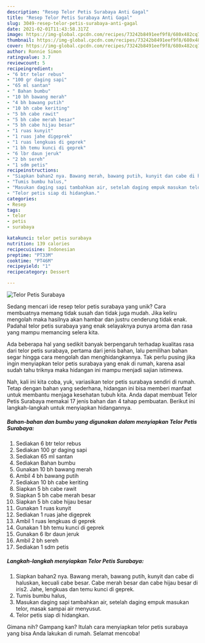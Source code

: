 ```yaml
---
description: "Resep Telor Petis Surabaya Anti Gagal"
title: "Resep Telor Petis Surabaya Anti Gagal"
slug: 3049-resep-telor-petis-surabaya-anti-gagal
date: 2021-02-01T11:43:58.317Z
image: https://img-global.cpcdn.com/recipes/73242b8491eef9f8/680x482cq70/telor-petis-surabaya-foto-resep-utama.jpg
thumbnail: https://img-global.cpcdn.com/recipes/73242b8491eef9f8/680x482cq70/telor-petis-surabaya-foto-resep-utama.jpg
cover: https://img-global.cpcdn.com/recipes/73242b8491eef9f8/680x482cq70/telor-petis-surabaya-foto-resep-utama.jpg
author: Ronnie Simon
ratingvalue: 3.7
reviewcount: 5
recipeingredient:
- "6 btr telor rebus"
- "100 gr daging sapi"
- "65 ml santan"
- " Bahan bumbu"
- "10 bh bawang merah"
- "4 bh bawang putih"
- "10 bh cabe keriting"
- "5 bh cabe rawit"
- "5 bh cabe merah besar"
- "5 bh cabe hijau besar"
- "1 ruas kunyit"
- "1 ruas jahe digeprek"
- "1 ruas lengkuas di geprek"
- "1 bh temu kunci di geprek"
- "6 lbr daun jeruk"
- "2 bh sereh"
- "1 sdm petis"
recipeinstructions:
- "Siapkan bahan2 nya. Bawang merah, bawang putih, kunyit dan cabe di haluskan, kecuali cabe besar. Cabe merah besar dan cabe hijau besar di iris2. Jahe, lengkuas dan temu kunci di geprek."
- "Tumis bumbu halus,"
- "Masukan daging sapi tambahkan air, setelah daging empuk masukan telor, masak sampai air menyusut."
- "Telor petis siap di hidangkan."
categories:
- Resep
tags:
- telor
- petis
- surabaya

katakunci: telor petis surabaya 
nutrition: 139 calories
recipecuisine: Indonesian
preptime: "PT33M"
cooktime: "PT46M"
recipeyield: "1"
recipecategory: Dessert

---
```



![Telor Petis Surabaya](https://img-global.cpcdn.com/recipes/73242b8491eef9f8/680x482cq70/telor-petis-surabaya-foto-resep-utama.jpg)

Sedang mencari ide resep telor petis surabaya yang unik? Cara membuatnya memang tidak susah dan tidak juga mudah. Jika keliru mengolah maka hasilnya akan hambar dan justru cenderung tidak enak. Padahal telor petis surabaya yang enak selayaknya punya aroma dan rasa yang mampu memancing selera kita.



Ada beberapa hal yang sedikit banyak berpengaruh terhadap kualitas rasa dari telor petis surabaya, pertama dari jenis bahan, lalu pemilihan bahan segar hingga cara mengolah dan menghidangkannya. Tak perlu pusing jika ingin menyiapkan telor petis surabaya yang enak di rumah, karena asal sudah tahu triknya maka hidangan ini mampu menjadi sajian istimewa.


Nah, kali ini kita coba, yuk, variasikan telor petis surabaya sendiri di rumah. Tetap dengan bahan yang sederhana, hidangan ini bisa memberi manfaat untuk membantu menjaga kesehatan tubuh kita. Anda dapat membuat Telor Petis Surabaya memakai 17 jenis bahan dan 4 tahap pembuatan. Berikut ini langkah-langkah untuk menyiapkan hidangannya.

<!--inarticleads1-->

##### Bahan-bahan dan bumbu yang digunakan dalam menyiapkan Telor Petis Surabaya:

1. Sediakan 6 btr telor rebus
1. Sediakan 100 gr daging sapi
1. Sediakan 65 ml santan
1. Sediakan  Bahan bumbu
1. Gunakan 10 bh bawang merah
1. Ambil 4 bh bawang putih
1. Sediakan 10 bh cabe keriting
1. Siapkan 5 bh cabe rawit
1. Siapkan 5 bh cabe merah besar
1. Siapkan 5 bh cabe hijau besar
1. Gunakan 1 ruas kunyit
1. Sediakan 1 ruas jahe digeprek
1. Ambil 1 ruas lengkuas di geprek
1. Gunakan 1 bh temu kunci di geprek
1. Gunakan 6 lbr daun jeruk
1. Ambil 2 bh sereh
1. Sediakan 1 sdm petis




<!--inarticleads2-->

##### Langkah-langkah menyiapkan Telor Petis Surabaya:

1. Siapkan bahan2 nya. Bawang merah, bawang putih, kunyit dan cabe di haluskan, kecuali cabe besar. Cabe merah besar dan cabe hijau besar di iris2. Jahe, lengkuas dan temu kunci di geprek.
1. Tumis bumbu halus,
1. Masukan daging sapi tambahkan air, setelah daging empuk masukan telor, masak sampai air menyusut.
1. Telor petis siap di hidangkan.




Gimana nih? Gampang kan? Itulah cara menyiapkan telor petis surabaya yang bisa Anda lakukan di rumah. Selamat mencoba!
